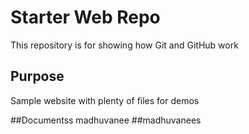 # Starter Web Repo

This repository is for showing how Git and GitHub work

## Purpose

Sample website with plenty of files for demos

##Documentss
madhuvanee
##madhuvanees
